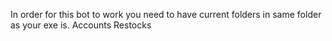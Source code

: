 In order for this bot to work you need to have current folders in same folder as your exe is.
Accounts
Restocks
